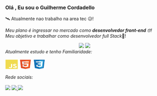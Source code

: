 ### Olá , Eu sou o Guilherme Cordadello 
 
 🛰 Atualmente nao trabalho na area tec 😥! <br>
 <p><em>Meu plano é ingressar no mercado como <strong>desenvolvedor front-end</strong> 🤓!<br>
 Meu objetivo e trabalhar como desenvolvedor full Stack</em>🧐!</p> 
 <div style="display: inline_block" align="center">
  <img height="150rem" src="https://github-readme-stats.vercel.app/api?username=GuiCoradello&show_icons=true&theme=maroongold&include_all_commits=true&count_private=true"/>
  <img height="150rem" src="https://github-readme-stats.vercel.app/api/top-langs/?username=GuiCoradello&layout=compact&langs_count=7&theme=maroongold"/>
</div>
  <em>Atualmente estudo e tenho Familiaridade:</em><br>
 <div style="display: inline_block"><br>
 
  <img align="center" alt="Gui-Js" height="30" width="40" src="https://raw.githubusercontent.com/devicons/devicon/master/icons/javascript/javascript-plain.svg">
  <img align="center" alt="Gui-HTML" height="30" width="40" src="https://raw.githubusercontent.com/devicons/devicon/master/icons/html5/html5-original.svg">
  <img align="center" alt="Gui-CSS" height="30" width="40" src="https://raw.githubusercontent.com/devicons/devicon/master/icons/css3/css3-original.svg">
  </div>
  <div><br>
 <em> Rede sociais: </em><br><br>
  <a  href="https://www.instagram.com/guilherme.coradello/" target="_blank"><img src="https://img.shields.io/badge/-Instagram-%23E4405F?style=for-the-badge&logo=instagram&logoColor=white" target="_blank"></a>
  <a href = "mailto:coradello.silveira@gmail.com"><img src="https://img.shields.io/badge/-Gmail-%23333?style=for-the-badge&logo=gmail&logoColor=white" target="_blank">
  <a href="https://www.linkedin.com/in/guilherme-coradello-7620b01a8" target="_blank"><img src="https://img.shields.io/badge/-LinkedIn-%230077B5?style=for-the-badge&logo=linkedin&logoColor=white" target="_blank"></a> 
  </div>
